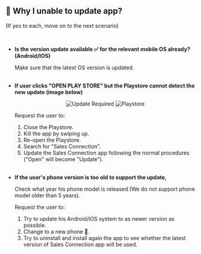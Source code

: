 
## 🚨 Why I unable to update app?
<aside>
(If yes to each, move on to the next scenario)
    
<br> <!-- Adding one line space -->

- **Is the version update available ✅ for the relevant mobile OS already? (Android/IOS)**<br>

  Make sure that the latest OS version is updated.<br><br>

- **If user clicks "OPEN PLAY STORE" but the Playstore cannot detect the new update (image below)**<br>

  <p align="center">
    <img src="https://github.com/SalesConnection/support-docs/blob/main/static/img/Unable%20update%20app%201.png" alt="Update Required">
    <img src="https://github.com/SalesConnection/support-docs/blob/main/docs/Unable%20update%20app%202.png?raw=true" alt="Playstore">
  </p>
  
  Request the user to:
  
  1. Close the Playstore.<br>
  2. Kill the app by swiping up.<br>
  3. Re-open the Playstore.<br>
  4. Search for "Sales Connection".<br>
  5. Update the Sales Connection app following the normal procedures ("Open" will become "Update").<br><br>

- **If the user's phone version is too old to support the update,**<br>

  Check what year his phone model is released (We do not support phone model older than 5 years).<br>
  
  Request the user to:
  
  1. Try to update his Android/IOS system to as newer version as possible.<br>
  2. Change to a new phone 📱.<br>
  3. Try to uninstall and install again the app to see whether the latest version of Sales Connection app will be used.<br><br>

</aside>
